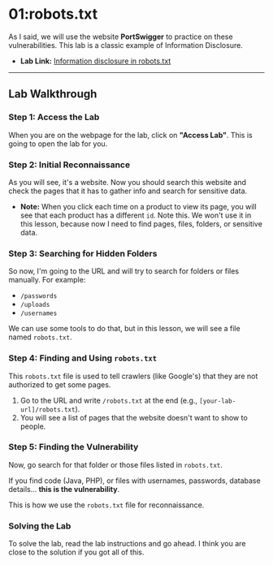 # 01:robots.txt

As I said, we will use the website **PortSwigger** to practice on these vulnerabilities. This lab is a classic example of Information Disclosure.

* **Lab Link:** [Information disclosure in robots.txt](https://portswigger.net/web-security/information-disclosure/lab-infoleak-robots-txt)

---

## Lab Walkthrough

### Step 1: Access the Lab
When you are on the webpage for the lab, click on **"Access Lab"**. This is going to open the lab for you.

### Step 2: Initial Reconnaissance
As you will see, it's a website. Now you should search this website and check the pages that it has to gather info and search for sensitive data.

* **Note:** When you click each time on a product to view its page, you will see that each product has a different `id`. Note this. We won't use it in this lesson, because now I need to find pages, files, folders, or sensitive data.

### Step 3: Searching for Hidden Folders
So now, I'm going to the URL and will try to search for folders or files manually. For example:
* `/passwords`
* `/uploads`
* `/usernames`

We can use some tools to do that, but in this lesson, we will see a file named `robots.txt`.

### Step 4: Finding and Using `robots.txt`
This `robots.txt` file is used to tell crawlers (like Google's) that they are not authorized to get some pages.

1.  Go to the URL and write `/robots.txt` at the end (e.g., `[your-lab-url]/robots.txt`).
2.  You will see a list of pages that the website doesn't want to show to people.

### Step 5: Finding the Vulnerability
Now, go search for that folder or those files listed in `robots.txt`.

If you find code (Java, PHP), or files with usernames, passwords, database details... **this is the vulnerability**.

This is how we use the `robots.txt` file for reconnaissance.

### Solving the Lab
To solve the lab, read the lab instructions and go ahead. I think you are close to the solution if you got all of this.
